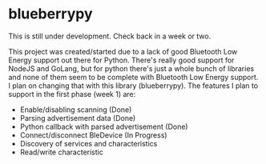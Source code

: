 # blueberrypy

This is still under development. Check back in a week or two. 

This project was created/started due to a lack of good Bluetooth Low Energy support out there for Python. There's really good support for NodeJS and GoLang, but for python there's just a whole bunch of libraries and none of them seem to be complete with Bluetooth Low Energy support. I plan on changing that with this library (blueberrypy). The features I plan to support in the first phase (week 1) are:

- Enable/disabling scanning (Done)
- Parsing advertisement data (Done)
- Python callback with parsed advertisement (Done)
- Connect/disconnect BleDevice (In Progress)
- Discovery of services and characteristics 
- Read/write characteristic


